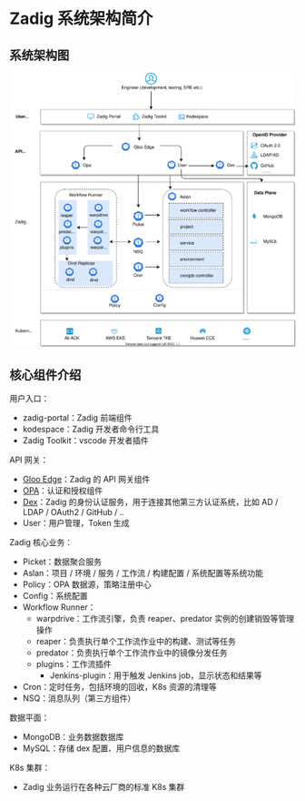 # Zadig 系统架构简介

## 系统架构图

![Architecture_diagram](./Zadig-System-Architecture.svg)

## 核心组件介绍

用户入口：
- zadig-portal：Zadig 前端组件
- kodespace：Zadig 开发者命令行工具
- Zadig Toolkit：vscode 开发者插件

API 网关：
- [Gloo Edge](https://github.com/solo-io/gloo)：Zadig 的 API 网关组件
- [OPA](https://github.com/open-policy-agent/opa)：认证和授权组件
- [Dex](https://github.com/dexidp/dex)：Zadig 的身份认证服务，用于连接其他第三方认证系统，比如 AD / LDAP / OAuth2 / GitHub / ..
- User：用户管理，Token 生成

Zadig 核心业务：
- Picket：数据聚合服务
- Aslan：项目 / 环境 / 服务 / 工作流 / 构建配置 / 系统配置等系统功能
- Policy：OPA 数据源，策略注册中心
- Config：系统配置
- Workflow Runner：
  - warpdrive：工作流引擎，负责 reaper、predator 实例的创建销毁等管理操作
  - reaper：负责执行单个工作流作业中的构建、测试等任务
  - predator：负责执行单个工作流作业中的镜像分发任务
  - plugins：工作流插件
    - Jenkins-plugin：用于触发 Jenkins job，显示状态和结果等
- Cron：定时任务，包括环境的回收，K8s 资源的清理等
- NSQ：消息队列（第三方组件）

数据平面：
- MongoDB：业务数据数据库
- MySQL：存储 dex 配置、用户信息的数据库

K8s 集群：
- Zadig 业务运行在各种云厂商的标准 K8s 集群